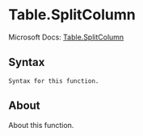 ---
---

# Table.SplitColumn

Microsoft Docs: [Table.SplitColumn](https://docs.microsoft.com/en-us/powerquery-m/table-splitcolumn)

## Syntax

```powerquery-m
Syntax for this function.
```

## About

About this function.

